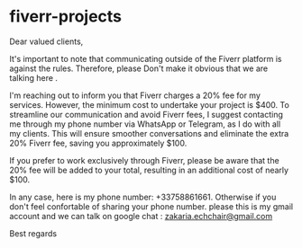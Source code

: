 # fiverr-projects

Dear valued clients,

It's important to note that communicating outside of the Fiverr platform is against the rules. Therefore, please Don't make it obvious that we are talking here .


I'm reaching out to inform you that Fiverr charges a 20% fee for my services. However, the minimum cost to undertake your project is $400. To streamline our communication and avoid Fiverr fees, I suggest contacting me through my phone number via WhatsApp or Telegram, as I do with all my clients. This will ensure smoother conversations and eliminate the extra 20% Fiverr fee, saving you approximately $100.

If you prefer to work exclusively through Fiverr, please be aware that the 20% fee will be added to your total, resulting in an additional cost of nearly $100.

In any case, here is my phone number: +33758861661. Otherwise if you don't feel confortable of sharing your phone number. please this is my gmail account and we can talk on google chat : zakaria.echchair@gmail.com

Best regards
